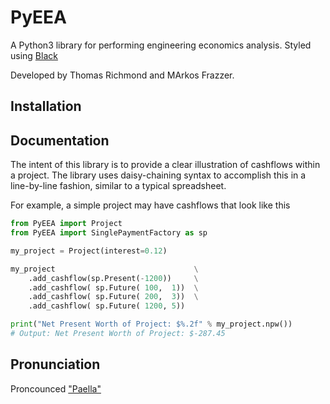 # PyEEA  <img align='right' src='./assets/logo.ico' alt=''/>

A Python3 library for performing engineering economics analysis. Styled using [Black](https://github.com/psf/black)

Developed by Thomas Richmond and MArkos Frazzer.

## Installation

## Documentation

The intent of this library is to provide a clear illustration of cashflows within a project. 
The library uses daisy-chaining syntax to accomplish this in a line-by-line fashion,
similar to a typical spreadsheet.

For example, a simple project may have cashflows that look like this


``` Python
from PyEEA import Project
from PyEEA import SinglePaymentFactory as sp

my_project = Project(interest=0.12)

my_project                               \
    .add_cashflow(sp.Present(-1200))     \
    .add_cashflow( sp.Future( 100,  1))  \
    .add_cashflow( sp.Future( 200,  3))  \
    .add_cashflow( sp.Future( 1200, 5))

print("Net Present Worth of Project: $%.2f" % my_project.npw())
# Output: Net Present Worth of Project: $-287.45

```

## Pronunciation

Proncounced ["Paella"](https://howdoyousaythatword.com/word/paella-spanish/)
